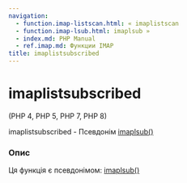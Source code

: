 ```yaml
---
navigation:
  - function.imap-listscan.html: « imaplistscan
  - function.imap-lsub.html: imaplsub »
  - index.md: PHP Manual
  - ref.imap.md: Функции IMAP
title: imaplistsubscribed
---
```

# imaplistsubscribed

(PHP 4, PHP 5, PHP 7, PHP 8)

imaplistsubscribed - Псевдонім [imaplsub()](function.imap-lsub.html)

### Опис

Ця функція є псевдонімом: [imaplsub()](function.imap-lsub.html)
